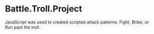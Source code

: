 # Battle.Troll.Project
JavaScript was used to created scripted attack patterns. Fight, Bribe, or Run past the troll. 
